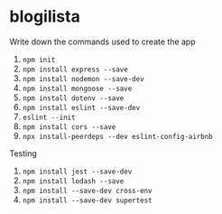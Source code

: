 # blogilista

Write down the commands used to create the app
1. `npm init`
2. `npm install express --save`
3. `npm install nodemon --save-dev`
4. `npm install mongoose --save`
5. `npm install dotenv --save`
6. `npm install eslint --save-dev`
7. `eslint --init`
8. `npm install cors --save`
9. `npx install-peerdeps --dev eslint-config-airbnb`

Testing
1. `npm install jest --save-dev`
2. `npm install lodash --save`
3. `npm install --save-dev cross-env`
4. `npm install --save-dev supertest`